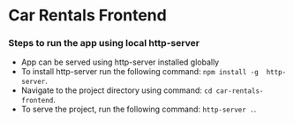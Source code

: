 # Car Rentals Frontend

### Steps to run the app using local http-server
 - App can be served using http-server installed globally
 - To install http-server run the following command: `npm install -g  http-server`.
 - Navigate to the project directory using command: `cd car-rentals-frontend`.
 - To serve the project, run the following command: `http-server .`.
